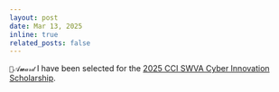 ```yaml
---
layout: post
date: Mar 13, 2025
inline: true
related_posts: false
---
```


`🩵𝒜𝔀𝒶𝓇𝒹` I have been selected for the [2025 CCI SWVA Cyber Innovation Scholarship](https://cyberinitiative-swva.org/news/events/cci-cyber-innovation-scholars-2025.html).

<!-- `💜𝒫𝒶𝓅𝑒𝓇` `🩵𝒜𝔀𝒶𝓇𝒹` `🤍𝒮𝓮𝑟𝓋𝒾𝓬𝓮` `💛𝑪𝑜𝓃𝒻𝑒𝓇𝑒𝓃𝒸𝓮` -->

